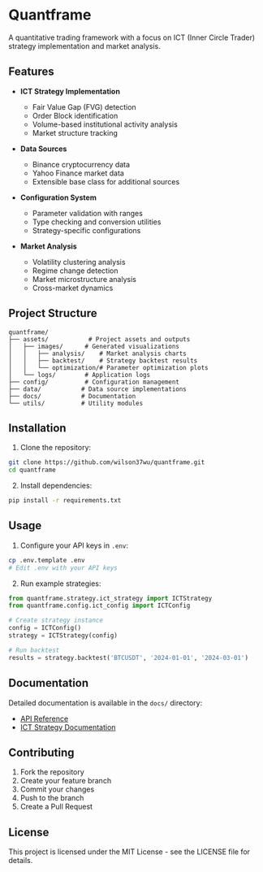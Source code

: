 # Quantframe

A quantitative trading framework with a focus on ICT (Inner Circle Trader) strategy implementation and market analysis.

## Features

- **ICT Strategy Implementation**
  - Fair Value Gap (FVG) detection
  - Order Block identification
  - Volume-based institutional activity analysis
  - Market structure tracking

- **Data Sources**
  - Binance cryptocurrency data
  - Yahoo Finance market data
  - Extensible base class for additional sources

- **Configuration System**
  - Parameter validation with ranges
  - Type checking and conversion utilities
  - Strategy-specific configurations

- **Market Analysis**
  - Volatility clustering analysis
  - Regime change detection
  - Market microstructure analysis
  - Cross-market dynamics

## Project Structure

```
quantframe/
├── assets/           # Project assets and outputs
│   ├── images/      # Generated visualizations
│   │   ├── analysis/    # Market analysis charts
│   │   ├── backtest/    # Strategy backtest results
│   │   └── optimization/# Parameter optimization plots
│   └── logs/        # Application logs
├── config/          # Configuration management
├── data/           # Data source implementations
├── docs/           # Documentation
└── utils/          # Utility modules
```

## Installation

1. Clone the repository:
```bash
git clone https://github.com/wilson37wu/quantframe.git
cd quantframe
```

2. Install dependencies:
```bash
pip install -r requirements.txt
```

## Usage

1. Configure your API keys in `.env`:
```bash
cp .env.template .env
# Edit .env with your API keys
```

2. Run example strategies:
```python
from quantframe.strategy.ict_strategy import ICTStrategy
from quantframe.config.ict_config import ICTConfig

# Create strategy instance
config = ICTConfig()
strategy = ICTStrategy(config)

# Run backtest
results = strategy.backtest('BTCUSDT', '2024-01-01', '2024-03-01')
```

## Documentation

Detailed documentation is available in the `docs/` directory:
- [API Reference](docs/api_reference.md)
- [ICT Strategy Documentation](docs/ict_strategy.md)

## Contributing

1. Fork the repository
2. Create your feature branch
3. Commit your changes
4. Push to the branch
5. Create a Pull Request

## License

This project is licensed under the MIT License - see the LICENSE file for details.
